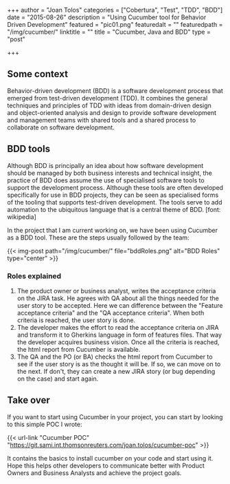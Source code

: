 +++
author = "Joan Tolos"
categories = ["Cobertura", "Test", "TDD", "BDD"]
date = "2015-08-26"
description = "Using Cucumber tool for Behavior Driven Development"
featured = "pic01.png"
featuredalt = ""
featuredpath = "/img/cucumber/"
linktitle = ""
title = "Cucumber, Java and BDD"
type = "post"

+++

## Some context

Behavior-driven development (BDD) is a software development process that emerged from test-driven development (TDD). It combines the general techniques and principles of TDD with ideas from domain-driven design and object-oriented analysis and design to provide software development and management teams with shared tools and a shared process to collaborate on software development.

## BDD tools

Although BDD is principally an idea about how software development should be managed by both business interests and technical insight, the practice of BDD does assume the use of specialised software tools to support the development process. Although these tools are often developed specifically for use in BDD projects, they can be seen as specialised forms of the tooling that supports test-driven development. The tools serve to add automation to the ubiquitous language that is a central theme of BDD. [font: wikipedia]

In the project that I am current working on, we have been using Cucumber as a BDD tool. These are the steps usually followed by the team:

{{< img-post path="/img/cucumber/" file="bddRoles.png" alt="BDD Roles" type="center" >}}

### Roles explained

1. The product owner or business analyst, writes the acceptance criteria on the JIRA task. He agrees with QA about all the things needed for the user story to be accepted. Here we can difference between the "Feature acceptance criteria" and the "QA acceptance criteria". When both criteria is reached, the user story is done.
1. The developer makes the effort to read the acceptance criteria on JIRA and transform it to Gherkins language in form of features files. That way the developer acquires business vision. Once all the criteria is reached, the html report from Cucumber is available.
1. The QA and the PO (or BA) checks the html report from Cucumber to see if the user story is as the thought it will be. If so, we can move on to the next. If don't, they can create a new JIRA story (or bug depending on the case) and start again.

## Take over

If you want to start using Cucumber in your project, you can start by looking to this simple POC I wrote:

{{< url-link "Cucumber POC" "https://git.sami.int.thomsonreuters.com/joan.tolos/cucumber-poc" >}}

It contains the basics to install cucumber on your code and start using it. Hope this helps other developers to communicate better with Product Owners and Business Analysts and achieve the project goals.
